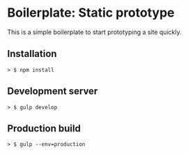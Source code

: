 
Boilerplate: Static prototype
================================================================================

This is a simple boilerplate to start prototyping a site quickly.

## Installation

	> $ npm install

## Development server

	> $ gulp develop

## Production build

	> $ gulp --env=production
